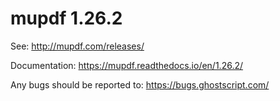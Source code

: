 # mupdf 1.26.2

See:
http://mupdf.com/releases/

Documentation:
https://mupdf.readthedocs.io/en/1.26.2/

Any bugs should be reported to:
https://bugs.ghostscript.com/
